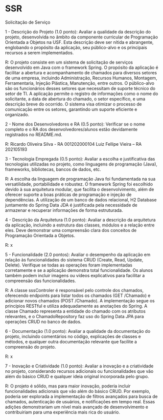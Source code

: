 # SSR
Solicitação de Serviço

1 - Descrição do Projeto (1.0 ponto): Avaliar a qualidade da descrição do projeto, desenvolvida no âmbito da componente curricular de Programação Orientada a Objetos na USF. Esta descrição deve ser nítida e abrangente, englobando o propósito da aplicação, seu público-alvo e os principais recursos a serem implementados.

R: O projeto consiste em um sistema de solicitação de serviços desenvolvido em Java com o framework Spring. O propósito da aplicação é facilitar a abertura e acompanhamento de chamados para diversos setores de uma empresa, incluindo Administração, Recursos Humanos, Montagem, Ferramentaria, Injeção Plástica, Manutenção, entre outros. O público-alvo são os funcionários desses setores que necessitam de suporte técnico do setor de TI. A aplicação permite o registro de informações como o nome do solicitante, a data de abertura do chamado, o setor específico, e uma descrição breve do ocorrido. O sistema visa otimizar o processo de comunicação entre os setores, garantindo um suporte eficiente e organizado.

2 - Nome dos Desenvolvedores e RA (0.5 ponto): Verificar se o nome completo e o RA dos desenvolvedores/alunos estão devidamente registrados no README.md.

R: Ricardo Oliveira Silva - RA 001202000104
   Luiz Fellipe Vieira – RA 202105193

3 - Tecnologia Empregada (0.5 ponto):  Avaliar a escolha e justificativa das tecnologias utilizadas no projeto, como linguagens de programação (Java), frameworks, bibliotecas, bancos de dados, etc.

R: A escolha da linguagem de programação Java foi fundamentada na sua versatilidade, portabilidade e robustez. O framework Spring foi escolhido devido à sua arquitetura modular, que facilita o desenvolvimento, além de oferecer suporte a boas práticas de programação e injeção de dependências. A utilização de um banco de dados relacional, H2 Database juntamente do Spring Data JDA é justificada pela necessidade de armazenar e recuperar informações de forma estruturada.

4 - Descrição da Arquitetura (1.0 ponto): Avaliar a descrição da arquitetura da aplicação, incluindo a estrutura das classes, módulos e a relação entre eles. Deve demonstrar uma compreensão clara dos conceitos de Programação Orientada a Objetos.

R: x

5 - Funcionalidade (2.0 pontos): Avaliar o desempenho da aplicação em relação às funcionalidades do sistema CRUD (Create, Read, Update, Delete). Verifique se todas as operações foram implementadas corretamente e se a aplicação demonstra total funcionalidade. Os alunos também podem incluir imagens ou vídeos explicativos para facilitar a compreensão das funcionalidades.

R: A classe sssControler é responsável pelo controle dos chamados, oferecendo endpoints para listar todos os chamados (GET /Chamado) e adicionar novos chamados (POST /Chamado). A implementação segue os princípios RESTful e utiliza adequadamente as anotações do Spring. A classe Chamado representa a entidade do chamado com os atributos relevantes, e o ChamadoRepository faz uso do Spring Data JPA para operações CRUD no banco de dados.

6 - Documentação (1.0 ponto): Avaliar a qualidade da documentação do projeto, incluindo comentários no código, explicações de classes e métodos, e qualquer outra documentação relevante que facilite a compreensão do projeto.

R: x

7 - Inovação e Criatividade (1.0 ponto): Avaliar a inovação e a criatividade no projeto, considerando recursos adicionais ou funcionalidades que vão além do básico CRUD e qualquer ideia original incorporada pelo grupo.

R: O projeto é sólido, mas para maior inovação, poderia incluir funcionalidades adicionais que vão além do básico CRUD. Por exemplo, poderia ser explorada a implementação de filtros avançados para busca de chamados, autenticação de usuários, e notificações em tempo real. Essas adições demonstrariam um nível mais avançado de desenvolvimento e contribuiriam para uma experiência mais rica do usuário.




